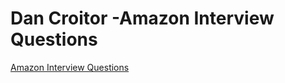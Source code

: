 # Dan Croitor -Amazon Interview Questions

[Amazon Interview Questions](https://youtube.com/playlist?list=PLLucmoeZjtMR990BPePcn5WgoCM_OX0YB)
